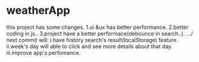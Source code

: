 # weatherApp
this project has some changes.
1.ui &ux has better performance.
2.better coding in js..
3.project have a better performace(debounce in search..).
.../ next commit will:
i.have history search's result(localStorage) feature.
ii.week's day will able to click and see more details about that day.
iii.improve app's perfomance.



